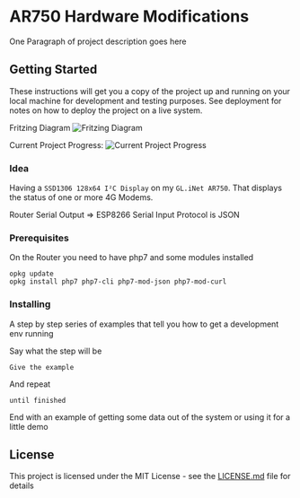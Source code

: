 # AR750 Hardware Modifications
One Paragraph of project description goes here

## Getting Started

These instructions will get you a copy of the project up and running on your local machine for development and testing purposes. See deployment for notes on how to deploy the project on a live system.

Fritzing Diagram
![Fritzing Diagram](https://i.imgur.com/dWSZMaj.png)

Current Project Progress:
![Current Project Progress](https://i.imgur.com/BX0IY3g.jpg)
### Idea

Having a `SSD1306 128x64 I²C Display` on my `GL.iNet AR750`. That displays the status of one or more 4G Modems.

Router Serial Output => ESP8266 Serial Input
Protocol is JSON


### Prerequisites

On the Router you need to have php7 and some modules installed

```
opkg update
opkg install php7 php7-cli php7-mod-json php7-mod-curl
```

### Installing

A step by step series of examples that tell you how to get a development env running

Say what the step will be

```
Give the example
```

And repeat

```
until finished
```

End with an example of getting some data out of the system or using it for a little demo

## License

This project is licensed under the MIT License - see the [LICENSE.md](LICENSE.md) file for details